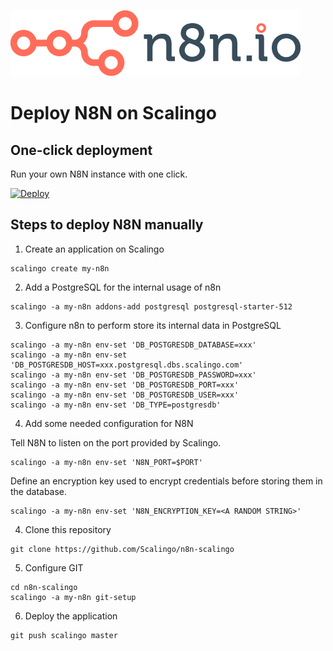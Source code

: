 ![Metabase](assets/logo.png)

# Deploy N8N on Scalingo

## One-click deployment

Run your own N8N instance with one click.

[![Deploy](https://cdn.scalingo.com/deploy/button.svg)](https://my.scalingo.com/deploy?source=https://github.com/Groupe-7-France/scalingo-n8n#master)

## Steps to deploy N8N manually

1. Create an application on Scalingo

```
scalingo create my-n8n
```

2. Add a PostgreSQL for the internal usage of n8n

```
scalingo -a my-n8n addons-add postgresql postgresql-starter-512
```

3. Configure n8n to perform store its internal data in PostgreSQL

```
scalingo -a my-n8n env-set 'DB_POSTGRESDB_DATABASE=xxx'
scalingo -a my-n8n env-set 'DB_POSTGRESDB_HOST=xxx.postgresql.dbs.scalingo.com'
scalingo -a my-n8n env-set 'DB_POSTGRESDB_PASSWORD=xxx'
scalingo -a my-n8n env-set 'DB_POSTGRESDB_PORT=xxx'
scalingo -a my-n8n env-set 'DB_POSTGRESDB_USER=xxx'
scalingo -a my-n8n env-set 'DB_TYPE=postgresdb'
```

4. Add some needed configuration for N8N

Tell N8N to listen on the port provided by Scalingo.
```
scalingo -a my-n8n env-set 'N8N_PORT=$PORT'
```

Define an encryption key used to encrypt credentials before storing them in the database.
```
scalingo -a my-n8n env-set 'N8N_ENCRYPTION_KEY=<A RANDOM STRING>'
```

4. Clone this repository

```
git clone https://github.com/Scalingo/n8n-scalingo
```

5. Configure GIT

```
cd n8n-scalingo
scalingo -a my-n8n git-setup
```

6. Deploy the application

```
git push scalingo master
```

